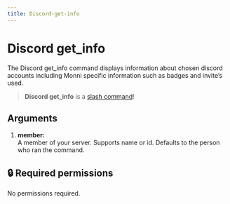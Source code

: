 ```yaml
---
title: Discord-get-info
---
```

# Discord get_info

The Discord get_info command displays information about chosen discord accounts including Monni specific information such as badges and invite’s used.

> **Discord get_info** is a [slash command](https://docs.monni.fyi/tutorials/slash-commands)!

## Arguments

1. **member:**  
    A member of your server. Supports name or id. Defaults to the person who ran the command.

## 🔒 Required permissions

No permissions required.